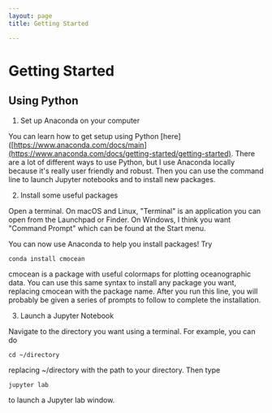 ```yaml
---
layout: page
title: Getting Started

---
```


# Getting Started
## Using Python 

1. Set up Anaconda on your computer
   
You can learn how to get setup using Python [here]([https://www.anaconda.com/docs/main](https://www.anaconda.com/docs/getting-started/getting-started). There are a lot of different ways to use Python, but I use Anaconda locally because it's really user friendly and robust. Then you can use the command line to launch Jupyter notebooks and to install new packages.

2. Install some useful packages
   
Open a terminal. On macOS and Linux, "Terminal" is an application you can open from the Launchpad or Finder. On Windows, I think you want 
"Command Prompt" which can be found at the Start menu.

  You can now use Anaconda to help you install packages! Try
```
conda install cmocean
```
cmocean is a package with useful colormaps for plotting oceanographic data. You can use this same syntax to install any package you want, replacing cmocean with the package name. After you run this line, you will probably be given a series of prompts to follow to complete the installation.

3. Launch a Jupyter Notebook
   
Navigate to the directory you want using a terminal. For example, you can do

```
cd ~/directory
```
  replacing ~/directory with the path to your directory. Then type

```
jupyter lab
```
  to launch a Jupyter lab window. 


